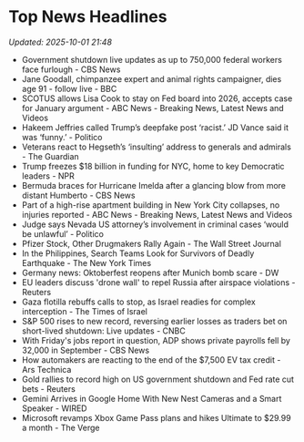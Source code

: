 # Top News Headlines

_Updated: 2025-10-01 21:48_

- Government shutdown live updates as up to 750,000 federal workers face furlough - CBS News
- Jane Goodall, chimpanzee expert and animal rights campaigner, dies age 91 - follow live - BBC
- SCOTUS allows Lisa Cook to stay on Fed board into 2026, accepts case for January argument - ABC News - Breaking News, Latest News and Videos
- Hakeem Jeffries called Trump’s deepfake post ‘racist.’ JD Vance said it was ‘funny.’ - Politico
- Veterans react to Hegseth’s ‘insulting’ address to generals and admirals - The Guardian
- Trump freezes $18 billion in funding for NYC, home to key Democratic leaders - NPR
- Bermuda braces for Hurricane Imelda after a glancing blow from more distant Humberto - CBS News
- Part of a high-rise apartment building in New York City collapses, no injuries reported - ABC News - Breaking News, Latest News and Videos
- Judge says Nevada US attorney’s involvement in criminal cases ‘would be unlawful’ - Politico
- Pfizer Stock, Other Drugmakers Rally Again - The Wall Street Journal
- In the Philippines, Search Teams Look for Survivors of Deadly Earthquake - The New York Times
- Germany news: Oktoberfest reopens after Munich bomb scare - DW
- EU leaders discuss 'drone wall' to repel Russia after airspace violations - Reuters
- Gaza flotilla rebuffs calls to stop, as Israel readies for complex interception - The Times of Israel
- S&P 500 rises to new record, reversing earlier losses as traders bet on short-lived shutdown: Live updates - CNBC
- With Friday's jobs report in question, ADP shows private payrolls fell by 32,000 in September - CBS News
- How automakers are reacting to the end of the $7,500 EV tax credit - Ars Technica
- Gold rallies to record high on US government shutdown and Fed rate cut bets - Reuters
- Gemini Arrives in Google Home With New Nest Cameras and a Smart Speaker - WIRED
- Microsoft revamps Xbox Game Pass plans and hikes Ultimate to $29.99 a month - The Verge